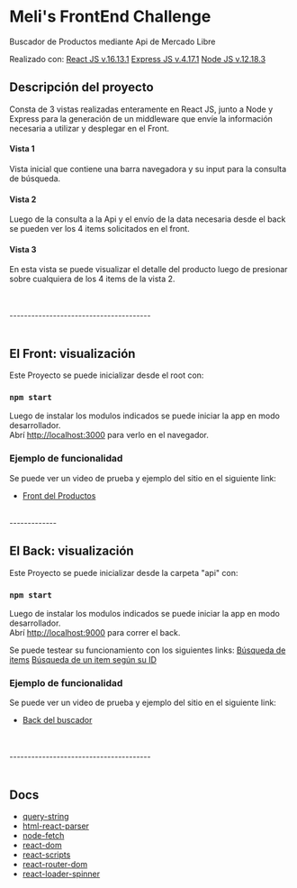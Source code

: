 # Meli's FrontEnd Challenge
Buscador de Productos mediante Api de Mercado Libre

Realizado con:
[React JS v.16.13.1](https://es.reactjs.org/)
[Express JS v.4.17.1](https://expressjs.com/es/)
[Node JS v.12.18.3](https://nodejs.org/es/)


## Descripción del proyecto
Consta de 3 vistas realizadas enteramente en React JS, junto a Node y Express
para la generación de un middleware que envíe la información necesaria
a utilizar y desplegar en el Front.

#### Vista 1
Vista inicial que contiene una barra navegadora y su input para la consulta de búsqueda.

#### Vista 2
Luego de la consulta a la Api y el envío de la data necesaria desde el back
se pueden ver los 4 items solicitados en el front.

#### Vista 3
En esta vista se puede visualizar el detalle del producto luego
de presionar sobre cualquiera de los 4 items de la vista 2.

<br />
<br />
---------------------------------------
<br />
<br />

## El Front: visualización
Este Proyecto se puede inicializar desde el root con:

### `npm start`

Luego de instalar los modulos indicados se puede iniciar la app en modo desarrollador.<br />
Abrí [http://localhost:3000](http://localhost:3000) para verlo en el navegador.

### Ejemplo de funcionalidad
Se puede ver un video de prueba y ejemplo del sitio en el siguiente link:
- [Front del Productos](docs/front.mp4)


<br />
-------------
<br />


## El Back: visualización
Este Proyecto se puede inicializar desde la carpeta "api" con:

### `npm start`

Luego de instalar los modulos indicados se puede iniciar la app en modo desarrollador.<br />
Abrí [http://localhost:9000](http://localhost:9000) para correr el back.

Se puede testear su funcionamiento con los siguientes links:
[Búsqueda de items](http://localhost:9000/api/items?q=samsung)
[Búsqueda de un item según su ID](http://localhost:9000/api/items/MLA885106501)

### Ejemplo de funcionalidad
Se puede ver un video de prueba y ejemplo del sitio en el siguiente link:
- [Back del buscador](docs/back.mp4)

<br />
<br />
---------------------------------------
<br />
<br />

## Docs
- [query-string](https://www.npmjs.com/package/query-string)
- [html-react-parser](https://www.npmjs.com/package/html-react-parser)
- [node-fetch](https://www.npmjs.com/package/node-fetch)
- [react-dom](https://www.npmjs.com/package/react-dom)
- [react-scripts](https://www.npmjs.com/package/react-scripts)
- [react-router-dom](https://reactrouter.com/)
- [react-loader-spinner](https://www.npmjs.com/package/react-loader-spinner)



